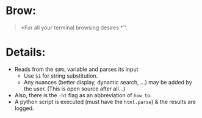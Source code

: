 # Brow:
> *For all your terminal browsing desires *™.

# Details:
- Reads from the `$URL` variable and parses its input
	- Use `$1` for string substitution.
	- Any nuances (better display, dynamic search, ...) may be added by the user. (This is open source after all...)
- Also, there is the `-ht` flag as an abbreviation of `how to`.
- A python script is executed (must have the `html.parse`) & the results are logged.
